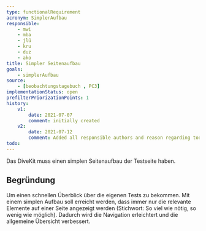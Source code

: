 ```yaml
---
type: functionalRequirement
acronym: SimplerAufbau
responsible:
    - mwi
    - mba
    - jlü
    - kru
    - duz
    - ako
title: Simpler Seitenaufbau
goals:
    - simplerAufbau
source:
    - [beobachtungstagebuch , PC3]
implementationStatus: open
prefilterPriorizationPoints: 1
history:
    v1:
        date: 2021-07-07
        comment: initially created
    v2:
        date: 2021-07-12
        comment: Added all responsible authors and reason regarding todo
todo:
---
```


Das DiveKit muss einen simplen Seitenaufbau der Testseite haben.

## Begründung

Um einen schnellen Überblick über die eigenen Tests zu bekommen. Mit einem simplen Aufbau soll erreicht werden, dass immer nur die relevante Elemente auf einer Seite angezeigt werden (Stichwort: So viel wie nötig, so wenig wie möglich). Dadurch wird die Navigation erleichtert und die allgemeine Übersicht verbessert.